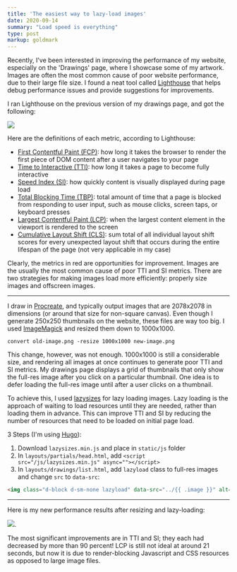 ```yaml
---
title: 'The easiest way to lazy-load images'
date: 2020-09-14
summary: "Load speed is everything"
type: post
markup: goldmark
---
```


Recently, I've been interested in improving the performance of my website, especially on the 'Drawings' page, where I showcase some of my artwork. Images are often the most common cause of poor website performance, due to their large file size. I found a neat tool called [Lighthouse](https://developers.google.com/web/tools/lighthouse/) that helps debug performance issues and provide suggestions for improvements.

I ran Lighthouse on the previous version of my drawings page, and got the following:

![](../../img/poor-performance.png)

Here are the definitions of each metric, according to Lighthouse:

* [First Contentful Paint (FCP)](http://localhost:36675/): how long it takes the browser to render the first piece of DOM content after a user navigates to your page
* [Time to Interactive (TTI)](https://web.dev/first-meaningful-paint/): how long it takes a page to become fully interactive
* [Speed Index (SI)](https://web.dev/speed-index/): how quickly content is visually displayed during page load
* [Total Blocking Time (TBP)](https://web.dev/lighthouse-total-blocking-time/): total amount of time that a page is blocked from responding to user input, such as mouse clicks, screen taps, or keyboard presses
* [Largest Contentful Paint (LCP)](https://web.dev/lighthouse-largest-contentful-paint/): when the largest content element in the viewport is rendered to the screen
* [Cumulative Layout Shift (CLS)](https://web.dev/cls/): sum total of all individual layout shift scores for every unexpected layout shift that occurs during the entire lifespan of the page (not very applicable in my case) 

Clearly, the metrics in red are opportunities for improvement. Images are the usually the most common cause of poor TTI and SI metrics. There are two strategies for making images load more efficiently: properly size images and offscreen images.

---

I draw in [Procreate](https://procreate.art/), and typically output images that are 2078x2078 in dimensions (or around that size for non-square canvas). Even though I generate 250x250 thumbnails on the website, these files are way too big. I used [ImageMagick](https://imagemagick.org/script/index.php) and resized them down to 1000x1000.

```
convert old-image.png -resize 1000x1000 new-image.png
```

This change, however, was not enough. 1000x1000 is still a considerable size, and rendering all images at once continues to generate poor TTI and SI metrics. My drawings page displays a grid of thumbnails that only show the full-res image after you click on a particular thumbnail. One idea is to defer loading the full-res image until after a user clicks on a thumbnail.

To achieve this, I used [lazysizes](https://github.com/aFarkas/lazysizes) for lazy loading images. Lazy loading is the approach of waiting to load resources until they are needed, rather than loading them in advance. This can improve TTI and SI by reducing the number of resources that need to be loaded on initial page load.

3 Steps (I'm using [Hugo](https://gohugo.io/)):

1. Download `lazysizes.min.js` and place in `static/js` folder
2. In `layouts/partials/head.html`, add `<script src="/js/lazysizes.min.js" async=""></script>`
3. In `layouts/drawings/list.html`, add `lazyload` class to full-res images and change `src` to `data-src`: 

```html
<img class="d-block d-sm-none lazyload" data-src="../{{ .image }}" alt="{{ .alt }}">
```

---

Here is my new performance results after resizing and lazy-loading:

![](../../img/better-performance.png).

The most significant improvements are in TTI and SI; they each had decreased by more than 90 percent! LCP is still not ideal at around 21 seconds, but now it is due to render-blocking Javascript and CSS resources as opposed to large image files.
